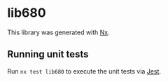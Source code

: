 # lib680

This library was generated with [Nx](https://nx.dev).

## Running unit tests

Run `nx test lib680` to execute the unit tests via [Jest](https://jestjs.io).
